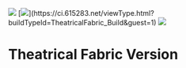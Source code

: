 [![](https://dev.azure.com/theknights/Rushmeads%20Stuff/_apis/build/status/Theatrical%20Fabric%20CI?branchName=master)](https://dev.azure.com/theknights/Rushmeads%20Stuff/_build/latest?definitionId=10&branchName=master)
[![](https://ci.615283.net/app/rest/builds/buildType:(id:TheatricalFabric_Build)/statusIcon)](https://ci.615283.net/viewType.html?buildTypeId=TheatricalFabric_Build&guest=1)
[![](https://img.shields.io/discord/481830554447118371.svg)](https://discord.gg/7qMs5d6)


# Theatrical Fabric Version
